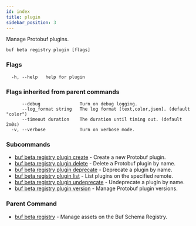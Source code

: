 ```yaml
---
id: index
title: plugin
sidebar_position: 3
---
```

Manage Protobuf plugins.

```
buf beta registry plugin [flags]
```

### Flags

```
  -h, --help   help for plugin
```

### Flags inherited from parent commands

```
      --debug               Turn on debug logging.
      --log_format string   The log format [text,color,json]. (default "color")
      --timeout duration    The duration until timing out. (default 2m0s)
  -v, --verbose             Turn on verbose mode.
```

### Subcommands

* [buf beta registry plugin create](create.md)	 - Create a new Protobuf plugin.
* [buf beta registry plugin delete](delete.md)	 - Delete a Protobuf plugin by name.
* [buf beta registry plugin deprecate](deprecate.md)	 - Deprecate a plugin by name.
* [buf beta registry plugin list](list.md)	 - List plugins on the specified remote.
* [buf beta registry plugin undeprecate](undeprecate.md)	 - Undeprecate a plugin by name.
* [buf beta registry plugin version](version/index.md)	 - Manage Protobuf plugin versions.

### Parent Command

* [buf beta registry](index.md)	 - Manage assets on the Buf Schema Registry.
